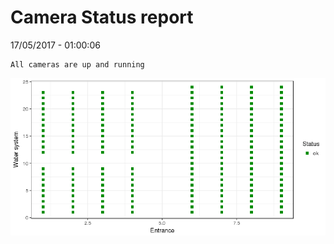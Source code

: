 Camera Status report
================
17/05/2017 - 01:00:06

    All cameras are up and running

![](camreport_files/figure-markdown_github/unnamed-chunk-2-1.png)
